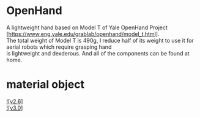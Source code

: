 # OpenHand
  A lightweight hand based  on Model T of Yale OpenHand Project [https://www.eng.yale.edu/grablab/openhand/model_t.html].  <br>
  The total weight of Model T is 490g, I reduce half of its weight to use it for aerial robots which require grasping hand  <br>
  is lightweight and dexderous. And all of the components can be found at home.

# material object
[![v2.6]](http://baidu.com)  
[![v3.0]](http://baidu.com)  

